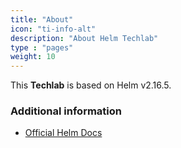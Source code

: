 ```yaml
---
title: "About"
icon: "ti-info-alt"
description: "About Helm Techlab"
type : "pages"
weight: 10
---
```


This **Techlab** is based on Helm v2.16.5.


### Additional information

* [Official Helm Docs](https://v2.helm.sh/docs/)
